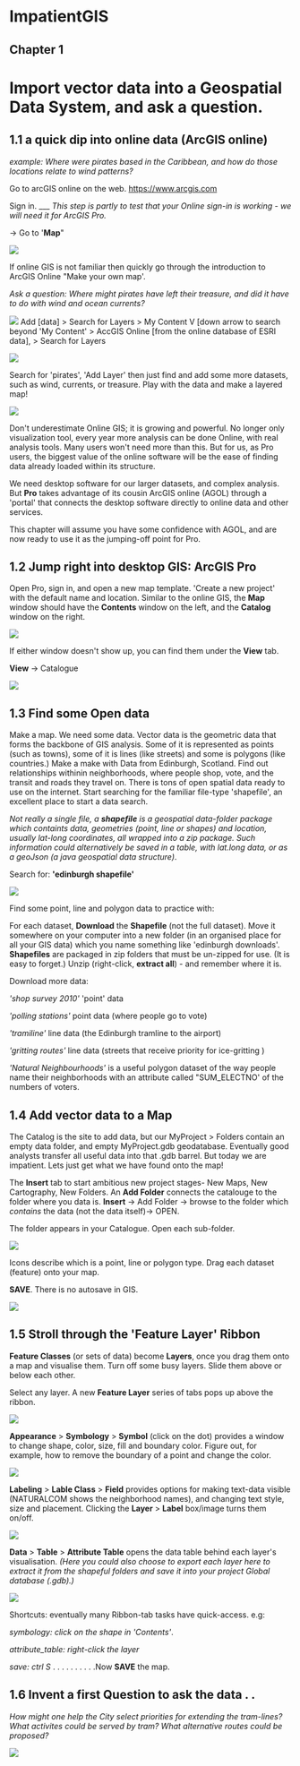 # ImpatientGIS

## Chapter 1
# Import vector data into a Geospatial Data System, and ask a question.

## 1.1 a quick dip into online data (ArcGIS online)

*example: Where were pirates based in the Caribbean, and how do those locations relate to wind patterns?* 

Go to arcGIS online on the web. 
https://www.arcgis.com

Sign in.   ___    *This step is partly to test that your Online sign-in is working - we will need it for ArcGIS Pro.* 

-> Go to '**Map**" 

![](./SHOTS1/makeOwnMap.jpg)

If online GIS is not familiar then quickly go through the introduction to ArcGIS Online "Make your own map'.


*Ask a question: Where might pirates have left their treasure, and did it have to do with wind and ocean currents?*

![](./SHOTS1/1c_addData.jpg) 
Add [data] > Search for Layers > My Content V [down arrow to search beyond 'My Content' > AccGIS Online [from the online database of ESRI data], > Search for Layers

![](pirateSearch.png)

Search for 'pirates', 'Add Layer' then just find and add some more datasets, such as wind, currents, or treasure.  Play with the data and make a layered map!  

![](./SHOTS1/pirates.jpg)

Don't underestimate Online GIS; it is growing and powerful.  No longer only visualization tool, every year more analysis can be done Online, with real analysis tools.  Many users won't need more than this. But for us, as Pro users, the biggest value of the online software will be the ease of finding data already loaded within its structure.  

We need desktop software for our larger datasets, and complex analysis. But **Pro** takes advantage of its cousin ArcGIS online (AGOL) through a 'portal' that connects the desktop software directly to online data and other services. 

This chapter will assume you have some confidence with AGOL, and are now ready to use it as the jumping-off point for Pro. 

## 1.2 Jump right into desktop GIS: ArcGIS Pro

Open Pro, sign in, and open a new map template. 'Create a new project' with the default name and location. Similar to the online GIS, the **Map** window should have the **Contents** window on the left, and the **Catalog** window on the right.

![](./SHOTS1/1b_empty.jpg)

If either window doesn't show up, you can find them under the **View** tab.

**View** -> Catalogue

![](./SHOTS1/1b_catalogue.jpg)

## 1.3 Find some Open data

Make a map. We need some data.
Vector data is the geometric data that forms the backbone of GIS analysis. Some of it is represented as points (such as towns), some of it is lines (like streets) and some is polygons (like countries.)
Make a make with Data from Edinburgh, Scotland. Find out relationships withinin neighborhoods, where people shop, vote, and the transit and roads they travel on.  There is tons of open spatial data ready to use on the internet. Start searching for the familiar file-type 'shapefile', an excellent place to start a data search. 

*Not really a single file, a **shapefile** is a geospatial data-folder package which containts data, geometries (point, line or shapes) and location, usually lat-long coordinates, all wrapped into a zip package. Such information could alternatively be saved in a table, with lat.long data, or as a geoJson (a java geospatial data structure)*.  

Search for:
**'edinburgh shapefile'**

![](SHOTS1/edinShape.png)

Find some point, line and polygon data to practice with:

For each dataset, **Download** the **Shapefile** (not the full dataset). Move it somewhere on your computer into a new folder (in an organised place for all your GIS data) which you name something like 'edinburgh downloads'. **Shapefiles** are packaged in zip folders that must be un-zipped for use. (It is easy to forget.) Unzip (right-click, **extract all**) - and remember where it is.

Download more data:

*'shop survey 2010'* 'point' data  

*'polling stations'*  point data (where people go to vote) 

*'tramiline'* line data (the Edinburgh tramline to the airport)

*'gritting routes'* line data (streets that receive priority for ice-gritting )

*'Natural Neighbourhoods'* is a useful polygon dataset of the way people name their neighborhoods with an attribute called "SUM_ELECTNO' of the numbers of voters. 



## 1.4 Add vector data to a Map

The Catalog is the site to add data, but our MyProject > Folders contain an empty data folder, and empty MyProject.gdb geodatabase.  Eventually good analysts transfer all useful data into that .gdb barrel. But today we are impatient. Lets just get what we have found onto the map! 

The **Insert** tab to start ambitious new project stages- New Maps, New Cartography, New Folders. 
An **Add Folder** connects the catalouge to the folder where you data is. 
**Insert** -> Add Folder -> browse to the folder which *contains* the data (not the data itself)-> OPEN. 

The folder appears in your Catalogue. Open each sub-folder.

![](SHOTS1/dataList.png)

Icons describe which is a point, line or polygon type.  Drag each dataset (feature) onto your map.  

**SAVE**. There is no autosave in GIS.

![](SHOTS1/ScreenAdd.png)

## 1.5 Stroll through the 'Feature Layer' Ribbon

**Feature Classes** (or sets of data) become **Layers**, once you drag them onto a map and visualise them. Turn off some busy layers. Slide them above or below each other. 

Select any layer.  A new **Feature Layer** series of tabs pops up above the ribbon. 

![](SHOTS1/FeatureLayer.png)

**Appearance** > **Symbology** > **Symbol** (click on the dot) provides a window to change shape, color, size, fill and boundary color. Figure out, for example, how to remove the boundary of a point and change the color.

![](SHOTS1/ChangeColor.png)

**Labeling** > **Lable Class** > **Field** provides options for making text-data visible (NATURALCOM shows the neighborhood names), and changing text style, size and placement. Clicking the **Layer** > **Label** box/image turns them on/off.

![](SHOTS1/AddLables.png)

**Data** > **Table** > **Attribute  Table** opens the data table behind each layer's visualisation. *(Here you could also choose to export each layer here to extract it from the shapeful folders and save it into your project Global database (.gdb).)*

![](SHOTS1/DataAttribute.png)

Shortcuts: eventually many Ribbon-tab tasks have quick-access. e.g:

*symbology: click on the shape in 'Contents'*. 

*attribute_table: right-click the layer*

*save: ctrl S*   . . . . . . . . . .Now **SAVE** the map.

## 1.6 Invent a first Question to ask the data . .

*How might one help the City select priorities for extending the tram-lines? What activites could be served by tram? What alternative routes could be proposed?*

![](SHOTS1/TramLine.png)